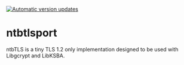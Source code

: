 [![Automatic version updates](https://github.com/ZOSOpenTools/ntbtlsport/actions/workflows/bump.yml/badge.svg)](https://github.com/ZOSOpenTools/ntbtlsport/actions/workflows/bump.yml)

# ntbtlsport
ntbTLS is a tiny TLS 1.2 only implementation designed to be used with Libgcrypt and LibKSBA.
